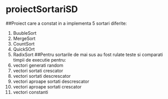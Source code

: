 # proiectSortariSD
##Proiect care a constat in a implementa 5 sortari diferite:
  1) BuubleSort
  2) MergeSort
  3) CountSort
  4) QuickSOrt
  5) RadixSort
##Pentru sortarile de mai sus au fost rulate teste si comparati timpii de executie pentru:
  1) vectori generati random 
  2) vectori sortati crescator
  3) vectori sortati descrescator
  4) vectori aproape sortati descrescator
  5) vectori aproape sortati crescator
  6) vectori constanti
